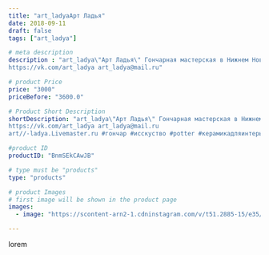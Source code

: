 ```yaml
---
title: "art_ladyaАрт Ладья"
date: 2018-09-11
draft: false
tags: ["art_ladya"]

# meta description
description : "art_ladya\"Арт Ладья\" Гончарная мастерская в Нижнем Новгороде. Изготовление керамики и мастер//-классы по обучению. 
https://vk.com/art_ladya art_ladya@mail.ru"

# product Price
price: "3000"
priceBefore: "3600.0"

# Product Short Description
shortDescription: "art_ladya\"Арт Ладья\" Гончарная мастерская в Нижнем Новгороде. Изготовление керамики и мастер//-классы по обучению. 
https://vk.com/art_ladya art_ladya@mail.ru 
art//-ladya.Livemaster.ru #гончар #исскуство #potter #керамикадляинтерьера #керамикаручнаяработа #гончарнаямастерская #керамиканазаказ #handmade #посудаизглины #керамика #гончарнаяпосуда #эксклюзивнаякерамика #painter #dishes #decor #ceramicar #nntoday #claygoods #restaurant #earthenware #ceramic #design #bowl #dish #plate #ceramicart #berries #авторскаякерамика"

#product ID
productID: "BnmSEkCAwJB"

# type must be "products"
type: "products"

# product Images
# first image will be shown in the product page
images:
  - image: "https://scontent-arn2-1.cdninstagram.com/v/t51.2885-15/e35/40820153_2169150673357818_1834194975286186396_n.jpg?se=7&tp=1&_nc_ht=scontent-arn2-1.cdninstagram.com&_nc_cat=106&_nc_ohc=jgL_BCn8qnEAX8KbF3X&ccb=7-4&oh=07091edcfc4207b221f606678b987e23&oe=608307D8&_nc_sid=86f79a&ig_cache_key=MTg2NjI1ODU3Mzk5NTIxMzM3Nw%3D%3D.2-ccb7-4"

---
```

lorem
